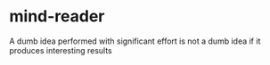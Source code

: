 # mind-reader
A dumb idea performed with significant effort is not a dumb idea if it produces interesting results
